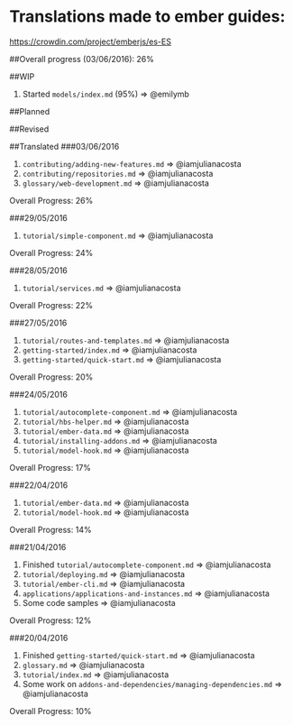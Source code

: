 # Translations made to ember guides:
https://crowdin.com/project/emberjs/es-ES

##Overall progress (03/06/2016): 26%

##WIP
1. Started `models/index.md` (95%) => @emilymb

##Planned

##Revised

##Translated
###03/06/2016
1. `contributing/adding-new-features.md` => @iamjulianacosta
2. `contributing/repositories.md` => @iamjulianacosta
3. `glossary/web-development.md` => @iamjulianacosta

Overall Progress: 26%

###29/05/2016
1. `tutorial/simple-component.md` => @iamjulianacosta

Overall Progress: 24%

###28/05/2016
1. `tutorial/services.md` => @iamjulianacosta

Overall Progress: 22%

###27/05/2016
1. `tutorial/routes-and-templates.md` => @iamjulianacosta
2. `getting-started/index.md` => @iamjulianacosta
3. `getting-started/quick-start.md` => @iamjulianacosta

Overall Progress: 20%

###24/05/2016
1. `tutorial/autocomplete-component.md` => @iamjulianacosta
2. `tutorial/hbs-helper.md` => @iamjulianacosta
3. `tutorial/ember-data.md` => @iamjulianacosta
4. `tutorial/installing-addons.md` => @iamjulianacosta
5. `tutorial/model-hook.md` => @iamjulianacosta

Overall Progress: 17%

###22/04/2016
1. `tutorial/ember-data.md` => @iamjulianacosta
2. `tutorial/model-hook.md` => @iamjulianacosta

Overall Progress: 14%

###21/04/2016
1. Finished `tutorial/autocomplete-component.md` => @iamjulianacosta
2. `tutorial/deploying.md` => @iamjulianacosta
3. `tutorial/ember-cli.md` => @iamjulianacosta
4. `applications/applications-and-instances.md`  => @iamjulianacosta
5. Some code samples => @iamjulianacosta

Overall Progress: 12%

###20/04/2016
1. Finished `getting-started/quick-start.md` => @iamjulianacosta
2. `glossary.md` => @iamjulianacosta
3. `tutorial/index.md` => @iamjulianacosta
4. Some work on `addons-and-dependencies/managing-dependencies.md` => @iamjulianacosta

Overall Progress: 10%
